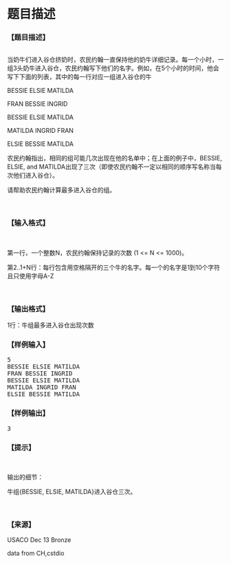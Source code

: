 # 题目描述


<h3>
【题目描述】
</h3>
<p>
<img src="/upload/image/20131214/20131214163034_64972.png" alt=""/> 
</p>
<p>
当奶牛们进入谷仓挤奶时，农民约翰一直保持他的奶牛详细记录。每一个小时，一组3头奶牛进入谷仓，农民约翰写下他们的名字。例如，在5个小时的时间，他会写下下面的列表，其中的每一行对应一组进入谷仓的牛
</p>
<p>
BESSIE ELSIE MATILDA
</p>
<p>
FRAN BESSIE INGRID
</p>
<p>
BESSIE ELSIE MATILDA
</p>
<p>
MATILDA INGRID FRAN
</p>
<p>
ELSIE BESSIE MATILDA
</p>
<p>
农民约翰指出，相同的组可能几次出现在他的名单中；在上面的例子中，BESSIE, ELSIE, and MATILDA出现了三次（即使农民约翰不一定以相同的顺序写名称当每次他们进入谷仓）。
</p>
<p>
请帮助农民约翰计算最多进入谷仓的组。
</p>
<p>
<br/>
</p>
<h3>
【输入格式】
</h3>
<p>
<br/>
</p>
<p>
第一行，一个整数N，农民约翰保持记录的次数 (1 &lt;= N &lt;= 1000)。
</p>
<p>
第2..1+N行：每行包含用空格隔开的三个牛的名字。每一个的名字是1到10个字符且只使用字母A-Z
</p>
<p>
<br/>
</p>
<h3>
【输出格式】
</h3>
<p>
1行：牛组最多进入谷仓出现次数
</p>
<h3>
【样例输入】
</h3>
<pre>5
BESSIE ELSIE MATILDA
FRAN BESSIE INGRID
BESSIE ELSIE MATILDA
MATILDA INGRID FRAN
ELSIE BESSIE MATILDA</pre>
<h3>
【样例输出】
</h3>
<pre>3</pre>
<h3>
【提示】
</h3>
<p>
<br/>
</p>
<p>
输出的细节：
</p>
<p>
牛组{BESSIE, ELSIE, MATILDA}进入谷仓三次。
</p>
<p>
<br/>
</p>
<h3>
【来源】
</h3>
<p>
USACO Dec 13 Bronze
</p>
<p>
data from CH,cstdio
</p>
<p>
<br/>
</p>
<p>
<br/>
</p>
